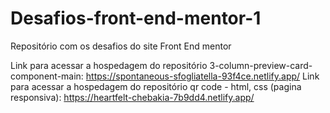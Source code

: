 # Desafios-front-end-mentor-1

Repositório com os desafios do site Front End mentor

Link para acessar a hospedagem do repositório 3-column-preview-card-component-main: https://spontaneous-sfogliatella-93f4ce.netlify.app/
Link para acessar a hospedagem do repositório qr code - html, css (pagina responsiva):  https://heartfelt-chebakia-7b9dd4.netlify.app/
